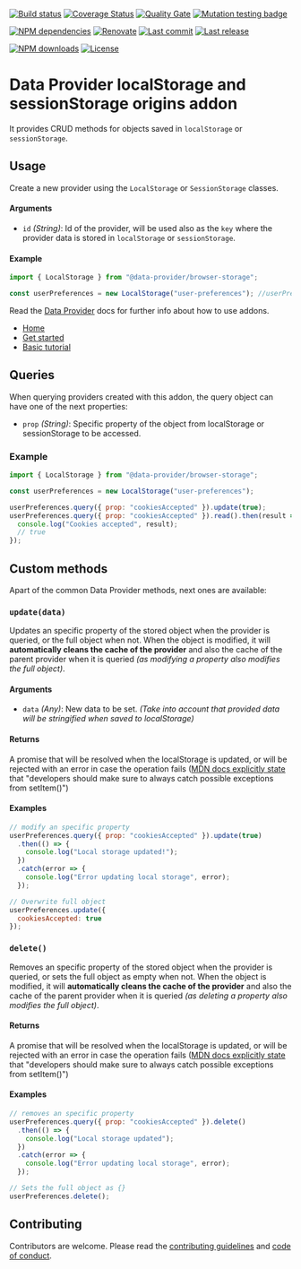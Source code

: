 [![Build status][travisci-image]][travisci-url] [![Coverage Status][coveralls-image]][coveralls-url] [![Quality Gate][quality-gate-image]][quality-gate-url] [![Mutation testing badge](https://img.shields.io/endpoint?style=flat&url=https%3A%2F%2Fbadge-api.stryker-mutator.io%2Fgithub.com%2Fdata-provider%2Fbrowser-storage%2Fmaster)](https://dashboard.stryker-mutator.io/reports/github.com/data-provider/browser-storage/master)

[![NPM dependencies][npm-dependencies-image]][npm-dependencies-url] [![Renovate](https://img.shields.io/badge/renovate-enabled-brightgreen.svg)](https://renovatebot.com) [![Last commit][last-commit-image]][last-commit-url] [![Last release][release-image]][release-url] 

[![NPM downloads][npm-downloads-image]][npm-downloads-url] [![License][license-image]][license-url]

# Data Provider localStorage and sessionStorage origins addon

It provides CRUD methods for objects saved in `localStorage` or `sessionStorage`.

## Usage

Create a new provider using the `LocalStorage` or `SessionStorage` classes.

#### Arguments

* `id` _(String)_: Id of the provider, will be used also as the `key` where the provider data is stored in `localStorage` or `sessionStorage`.

#### Example

```javascript
import { LocalStorage } from "@data-provider/browser-storage";

const userPreferences = new LocalStorage("user-preferences"); //userPreferences object will be stored in localStorage `user-preferences` key.
```

Read the [Data Provider][data-provider] docs for further info about how to use addons.

* [Home][data-provider]
* [Get started][get-started]
* [Basic tutorial][basic-tutorial]

## Queries

When querying providers created with this addon, the query object can have one of the next properties:

* `prop` _(String)_: Specific property of the object from localStorage or sessionStorage to be accessed.

### Example

```javascript
import { LocalStorage } from "@data-provider/browser-storage";

const userPreferences = new LocalStorage("user-preferences");

userPreferences.query({ prop: "cookiesAccepted" }).update(true);
userPreferences.query({ prop: "cookiesAccepted" }).read().then(result => {
  console.log("Cookies accepted", result);
  // true
});
```

## Custom methods

Apart of the common Data Provider methods, next ones are available:

### `update(data)`

Updates an specific property of the stored object when the provider is queried, or the full object when not. When the object is modified, it will __automatically cleans the cache of the provider__ and also the cache of the parent provider when it is queried _(as modifying a property also modifies the full object)_.

#### Arguments

* `data` _(Any)_: New data to be set. _(Take into account that provided data will be stringified when saved to localStorage)_

#### Returns

A promise that will be resolved when the localStorage is updated, or will be rejected with an error in case the operation fails ([MDN docs explicitly state](https://developer.mozilla.org/en-US/docs/Web/API/Storage/setItem) that "developers should make sure to always catch possible exceptions from setItem()")

#### Examples

```javascript
// modify an specific property
userPreferences.query({ prop: "cookiesAccepted" }).update(true)
  .then(() => {
    console.log("Local storage updated!");
  })
  .catch(error => {
    console.log("Error updating local storage", error);
  });
```

```javascript
// Overwrite full object
userPreferences.update({
  cookiesAccepted: true
});
```

### `delete()`

Removes an specific property of the stored object when the provider is queried, or sets the full object as empty when not. When the object is modified, it will __automatically cleans the cache of the provider__ and also the cache of the parent provider when it is queried _(as deleting a property also modifies the full object)_.

#### Returns

A promise that will be resolved when the localStorage is updated, or will be rejected with an error in case the operation fails ([MDN docs explicitly state](https://developer.mozilla.org/en-US/docs/Web/API/Storage/setItem) that "developers should make sure to always catch possible exceptions from setItem()")

#### Examples

```javascript
// removes an specific property
userPreferences.query({ prop: "cookiesAccepted" }).delete()
  .then(() => {
    console.log("Local storage updated");
  })
  .catch(error => {
    console.log("Error updating local storage", error);
  });
```

```javascript
// Sets the full object as {}
userPreferences.delete();
```

## Contributing

Contributors are welcome.
Please read the [contributing guidelines](.github/CONTRIBUTING.md) and [code of conduct](.github/CODE_OF_CONDUCT.md).

[data-provider]: https://www.data-provider.org
[get-started]: https://www.data-provider.org/docs/getting-started
[basic-tutorial]: https://www.data-provider.org/docs/basics-intro

[coveralls-image]: https://coveralls.io/repos/github/data-provider/browser-storage/badge.svg
[coveralls-url]: https://coveralls.io/github/data-provider/browser-storage
[travisci-image]: https://travis-ci.com/data-provider/browser-storage.svg?branch=master
[travisci-url]: https://travis-ci.com/data-provider/browser-storage
[last-commit-image]: https://img.shields.io/github/last-commit/data-provider/browser-storage.svg
[last-commit-url]: https://github.com/data-provider/browser-storage/commits
[license-image]: https://img.shields.io/npm/l/@data-provider/browser-storage.svg
[license-url]: https://github.com/data-provider/browser-storage/blob/master/LICENSE
[npm-downloads-image]: https://img.shields.io/npm/dm/@data-provider/browser-storage.svg
[npm-downloads-url]: https://www.npmjs.com/package/@data-provider/browser-storage
[npm-dependencies-image]: https://img.shields.io/david/data-provider/browser-storage.svg
[npm-dependencies-url]: https://david-dm.org/data-provider/browser-storage
[quality-gate-image]: https://sonarcloud.io/api/project_badges/measure?project=data-provider-browser-storage&metric=alert_status
[quality-gate-url]: https://sonarcloud.io/dashboard?id=data-provider-browser-storage
[release-image]: https://img.shields.io/github/release-date/data-provider/browser-storage.svg
[release-url]: https://github.com/data-provider/browser-storage/releases
